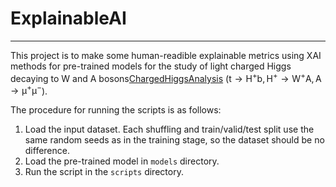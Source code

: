 # ExplainableAI
---

This project is to make some human-readible explainable metrics using XAI methods for pre-trained models for the study of light charged Higgs decaying to W and A bosons[ChargedHiggsAnalysis](https://github.com/choij1589/ChargedHiggsAnalysis) ($\mathrm{t} \rightarrow \mathrm{H^+b}, \mathrm{H^+} \rightarrow \mathrm{W^+A}, \mathrm{A} \rightarrow \mathrm{\mu^+\mu^-}$).

The procedure for running the scripts is as follows:
1. Load the input dataset. Each shuffling and train/valid/test split use the same random seeds as in the training stage, so the dataset should be no difference.
2. Load the pre-trained model in ```models``` directory.
3. Run the script in the ```scripts``` directory.
